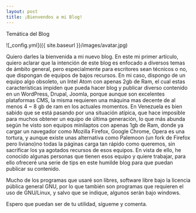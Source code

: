 ```yaml
---
layout: post
title: ¡Bienvendos a mi Blog!
---
```


Temática del Blog

![_config.yml]({{ site.baseurl }}/images/avatar.jpg)

Quiero darles la bienvenida a mi nuevo blog.
En este mi primer artículo, quiero aclarar que la intención de este blog es enfocado a diversos temas de ámbito general, pero especialmente para escritores sean técnicos o no, que dispongan de equipos de bajos recursos.
En mi caso, dispongo de un equipo algo obsoleto, un Intel Atom con apenas 2gb de Ram, el cual estas características impiden que pueda hacer blog y publicar diverso contenido en un WordPress, Drupal, Joomla, porque aunque son excelentes plataformas CMS, la misma requieren una máquina mas decente de al menos 4 ~ 8 gb de ram en los actuales momentos.
En Venezuela es bien sabido que se está pasando por una situación atípica, que hace imposible para muchos obtener un equipo de última generación, lo que más abunda según he visto son equipos minilaptos con apenas 1gb de Ram, donde ya cargar un navegador como Mozilla Firefox, Google Chrome, Opera es una tortura, y aunque existe unas alternativa como Palemoon (un fork de Firefox pero liviano)no todas la páginas carga tan rápido como queremos, sin sacrificar los ya agotados recursos de esos equipos.
En vista de ello, he conocido algunas personas que tienen esos equipo  y quiere trabajar, para ello ofreceré una serie de tips en este humilde blog para que puedan  publicar su contenido.

Mucho de los programas que usaré son libres, software libre bajo la licencia pública general GNU, por lo que también son programas que requieren el uso de GNU/Linux, y salvo que se indique, algunos serán bajo windows.

Espero que puedan ser de tu utilidad, sígueme y comenta.

